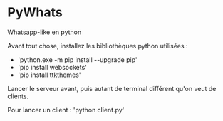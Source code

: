 # PyWhats
Whatsapp-like en python

Avant tout chose, installez les bibliothèques python utilisées : 
- 'python.exe -m pip install --upgrade pip'
- 'pip install websockets'
- 'pip install ttkthemes'

Lancer le serveur avant, puis autant de terminal différent qu'on veut de clients.

Pour lancer un client : 'python client.py'


